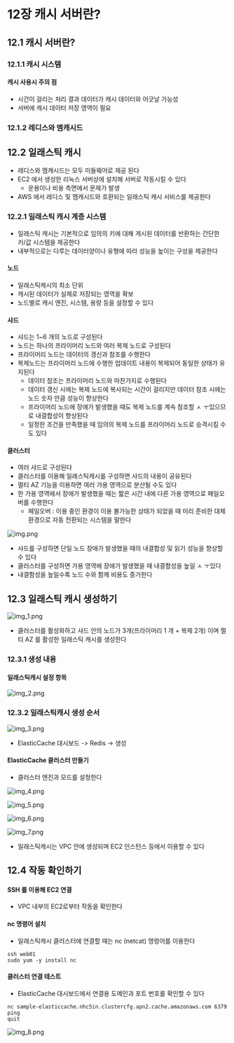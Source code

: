 # 12장 캐시 서버란?

## 12.1 캐시 서버란?

### 12.1.1 캐시 시스템

#### 캐시 사용시 주의 점

- 시간이 걸리는 처리 결과 데이터가 캐시 데이터와 어긋날 가능성 
- 서버에 캐시 데이터 저장 영역이 필요

### 12.1.2 레디스와 멤캐시드

## 12.2 일래스틱 캐시

- 레디스와 멤캐시드는 모두 미들웨어로 제공 된다
- EC2 에서 생성한 리눅스 서버상에 설치해 서버로 작동시킬 수 있다
  - 운용이나 비용 측면에서 문제가 발생
- AWS 에서 레디스 및 멤캐시드와 호환되는 일래스틱 캐시 서비스를 제공한다

### 12.2.1 일래스틱 캐시 계층 시스템

- 일래스틱 캐시는 기본적으로 임의의 키에 대해 게시된 데이터를 반환하는 간단한 키/값 시스템을 제공한다
- 내부적으로는 다루는 데이터양이나 유형에 따라 성능을 높이는 구성을 제공한다

#### 노드 

- 일래스틱캐시의 최소 단위
- 캐시된 데이터가 실제로 저장되는 영역을 확보
- 노드별로 캐시 엔진, 시스템, 용량 등을 설정할 수 있다

#### 샤드

- 샤드는 1~6 개의 노드로 구성된다
- 노드는 하나의 프라이머리 노드와 여러 복제 노드로 구성된다
- 프라이머리 노드는 데이터의 갱신과 참조를 수행한다
- 복제노드는 프라이머리 노드에 수행한 업데이트 내용이 복제되어 동일한 상태가 유지된다
  - 데이터 참조는 프라이머리 노드와 마찬가지로 수행된다
  - 데이터 갱신 시에는 복제 노드에 복사되는 시간이 걸리지만 데이터 참조 시에는 노드 숫자 만큼 성능이 향상한다
  - 프라이머리 노드에 장애가 발생했을 때도 복제 노드를 계속 참조할 ㅅ ㅜ있으므로 내결합성이 향상된다
  - 일정한 조건을 만족했을 때 임의의 복제 노드를 프라이머리 노드로 승격시킬 수도 있다

#### 클러스터

- 여러 샤드로 구성된다
- 클러스터를 이용해 일래스틱캐시를 구성하면 샤드의 내용이 공유된다
- 멀티 AZ 기능을 이용하면 여러 가용 영역으로 분산될 수도 있다
- 한 가용 영역에서 장애가 발생했을 때는 짧은 시간 내에 다른 가용 영역으로 페일오버를 수행한다
  - 페일오버 : 이용 중인 환경이 이용 불가능한 상태가 되었을 때 미리 준비한 대체 환경으로 자동 전환되는 시스템을 말한다

![img.png](img/img.png)

- 샤드를 구성하면 단일 노드 장애가 발생했을 때의 내결합성 및 읽기 성능을 향상할 수 있다
- 클러스터를 구성하면 가용 영역에 장애가 발생했을 때 내결함성을 높일 ㅅ ㅜ있다
- 내결함성을 높일수록 노드 수와 함께 비용도 증가한다

## 12.3 일래스틱 캐시 생성하기

![img_1.png](img/img_1.png)

- 클러스터를 활성화하고 샤드 안의 노드가 3개(프라이머리 1 개 + 복제 2개) 이며 멀티 AZ 를 활성한 일래스틱 캐시를 생성한다

### 12.3.1 생성 내용

#### 일래스틱캐시 설정 항목

![img_2.png](img/img_2.png)

### 12.3.2 일래스틱캐시 생성 순서

![img_3.png](img/img_3.png)

- ElasticCache 대시보드 -> Redis -> 생성

#### ElasticCache 클러스터 만들기

- 클러스터 엔진과 모드를 설정한다

![img_4.png](img/img_4.png)

![img_5.png](img/img_5.png)

![img_6.png](img/img_6.png)

![img_7.png](img/img_7.png)

- 일래스틱캐시는 VPC 안에 생성되며 EC2 인스턴스 등에서 이용할 수 있다

## 12.4 작동 확인하기

#### SSH 를 이용해 EC2 연결

- VPC 내부의 EC2로부터 작동을 확인한다

#### nc 명령어 설치

- 일래스틱캐시 클러스터에 연결할 때는 nc (netcat) 명령어를 이용한다

```shell
ssh web01
sudo yum -y install nc
```

#### 클러스터 연결 테스트

- ElasticCache 대시보드에서 연결용 도메인과 포트 번호를 확인할 수 있다

```shell
nc sample-elasticcache.nhc5in.clustercfg.apn2.cache.amazonaws.com 6379
ping
quit
```

![img_8.png](img/img_8.png)